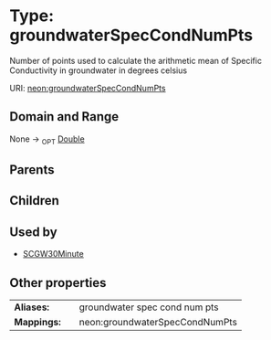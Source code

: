 
# Type: groundwaterSpecCondNumPts


Number of points used to calculate the arithmetic mean of Specific Conductivity in groundwater in degrees celsius

URI: [neon:groundwaterSpecCondNumPts](https://data.neonscience.org/groundwaterSpecCondNumPts)


## Domain and Range

None ->  <sub>OPT</sub> [Double](types/Double.md)

## Parents


## Children


## Used by

 * [SCGW30Minute](SCGW30Minute.md)

## Other properties

|  |  |  |
| --- | --- | --- |
| **Aliases:** | | groundwater spec cond num pts |
| **Mappings:** | | neon:groundwaterSpecCondNumPts |

